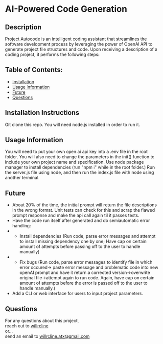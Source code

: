 # AI-Powered Code Generation

## Description
Project Autocode is an intelligent coding assistant that streamlines the software development process by leveraging the power of OpenAI API to generate project file structures and code. Upon receiving a description of a coding project, it performs the following steps:
  
## Table of Contents:
* [Installation](#installation-instructions)
* [Usage Information](#usage-information)
* [Future](#future)
* [Questions](#questions)

## Installation Instructions
Git clone this repo. You will need node.js installed in order to run it.
  
## Usage Information
You will need to put your own open ai api key into a .env file in the root folder. You will also need to change the parameters in the init() function to include your own project name and specification. Use node package manager to install dependencies (run "npm i" while in the root folder.) Run the server.js file using node, and then run the index.js file with node using another terminal.

## Future
* About 20% of the time, the initial prompt will return the file descriptions in the wrong format. Unit tests can check for this and scrap the flawed prompt response and make the api call again til it passes tests.
* Have the code run itself after generated and do semiautomatic error handling:
* * Install dependencies (Run code, parse error messages and attempt to install missing dependency one by one; Have cap on certain amount of attempts before passing off to the user to handle manually)
* * Fix bugs (Run code, parse error messages to identify file in which error occured-> paste error message and problematic code into new openAI prompt and have it return a corrected version->overwrite original file->attempt again to run code. Again, have cap on certain amount of attempts before the error is passed off to the user to handle manually.)
* Add a CLI or web interface for users to input project parameters.

## Questions
For any questions about this project,  
reach out to [willrcline](https://github.com/willrcline)  
or...  
send an email to willrcline.atx@gmail.com